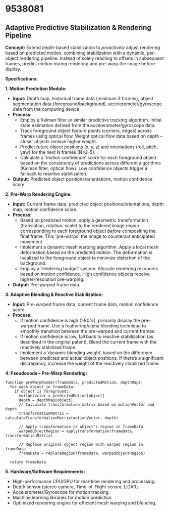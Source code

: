 # 9538081

## Adaptive Predictive Stabilization & Rendering Pipeline

**Concept:** Extend depth-based stabilization to *proactively* adjust rendering based on predicted motion, combining stabilization with a dynamic, per-object rendering pipeline. Instead of solely reacting to offsets in subsequent frames, predict motion *during* rendering and pre-warp the image before display.

**Specifications:**

**1. Motion Prediction Module:**

*   **Input:** Depth map, historical frame data (minimum 3 frames), object segmentation data (foreground/background), accelerometer/gyroscope data from the computing device.
*   **Process:**
    *   Employ a Kalman filter or similar predictive tracking algorithm. Initial state estimation derived from the accelerometer/gyroscope data.
    *   Track foreground object feature points (corners, edges) across frames using optical flow.  Weight optical flow data based on depth – closer objects receive higher weight.
    *   Predict future object positions (x, y, z) and orientations (roll, pitch, yaw) for the next N frames (N=2-5).
    *   Calculate a 'motion confidence' score for each foreground object based on the consistency of predictions across different algorithms (Kalman filter, optical flow). Low confidence objects trigger a fallback to reactive stabilization.
*   **Output:** Predicted object positions/orientations, motion confidence score.

**2. Pre-Warp Rendering Engine:**

*   **Input:** Current frame data, predicted object positions/orientations, depth map, motion confidence score.
*   **Process:**
    *   Based on predicted motion, apply a geometric transformation (translation, rotation, scale) to the rendered image region corresponding to each foreground object *before* compositing the final frame. This 'pre-warps' the image to counteract anticipated movement.
    *   Implement a dynamic mesh warping algorithm. Apply a local mesh deformation based on the predicted motion. The deformation is localized to the foreground object to minimize distortion of the background.
    *   Employ a ‘rendering budget’ system. Allocate rendering resources based on motion confidence. High confidence objects receive higher-resolution pre-warping.
*   **Output:** Pre-warped frame data.

**3. Adaptive Blending & Reactive Stabilization:**

*   **Input:** Pre-warped frame data, current frame data, motion confidence score.
*   **Process:**
    *   If motion confidence is high (>80%), primarily display the pre-warped frame. Use a feathering/alpha blending technique to smoothly transition between the pre-warped and current frames.
    *   If motion confidence is low, fall back to reactive stabilization (as described in the original patent). Blend the current frame with the reactively stabilized frame.
    *   Implement a ‘dynamic blending weight’ based on the difference between predicted and actual object positions. If there’s a significant discrepancy, increase the weight of the reactively stabilized frame.

**4. Pseudocode – Pre-Warp Rendering:**

```
function preWarpRender(frameData, predictedMotion, depthMap):
  for each object in frameData:
    if object is foreground:
      motionVector = predictedMotion[object]
      depth = depthMap[object]
      // Calculate transformation matrix based on motionVector and depth
      transformationMatrix = calculateTransformationMatrix(motionVector, depth)

      // Apply transformation to object's region in frameData
      warpedObjectRegion = applyTransformation(frameData, transformationMatrix)

      // Replace original object region with warped region in frameData
      frameData = replaceRegion(frameData, warpedObjectRegion)

  return frameData
```

**5. Hardware/Software Requirements:**

*   High-performance CPU/GPU for real-time rendering and processing.
*   Depth sensor (stereo camera, Time-of-Flight sensor, LiDAR).
*   Accelerometer/Gyroscope for motion tracking.
*   Machine learning libraries for motion prediction.
*   Optimized rendering engine for efficient mesh warping and blending.